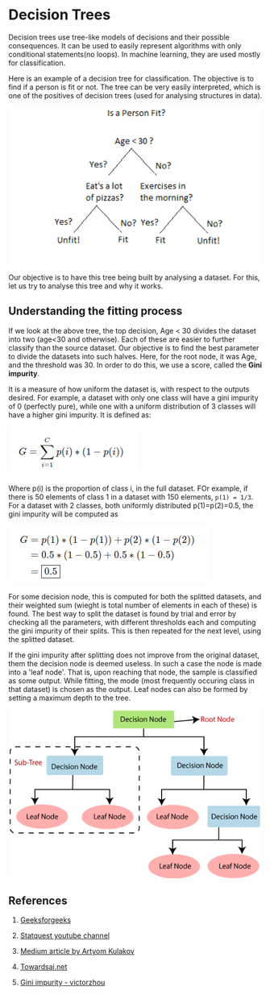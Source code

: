 # Decision Trees

Decision trees use tree-like models of decisions and their possible consequences. It can be used to easily represent algorithms with only conditional statements(no loops). In machine learning, they are used mostly for classification. 

Here is an example of a decision tree for classification. The objective is to find if a person is fit or not. The tree can be very easily interpreted, which is one of the positives of decision trees (used for analysing structures in data).

![Decision tree example](../Documents/Images/decision-tree-3.png)

Our objective is to have this tree being built by analysing a dataset. For this, let us try to analyse this tree and why it works.

## Understanding the fitting process

If we look at the above tree, the top decision, Age < 30 divides the dataset into two (age<30 and otherwise). Each of these are easier to further classify than the source dataset. Our objective is to find the best parameter to divide the datasets into such halves. Here, for the root node, it was Age, and the threshold was 30. In order to do this, we use a score, called the **Gini impurity**.

It is a measure of how uniform the dataset is, with respect to the outputs desired. For example, a dataset with only one class will have a gini impurity of 0 (perfectly pure), while one with a uniform distribution of 3 classes will have a higher gini impurity. It is defined as:

![Gini impurity equation](../Documents/Images/decision-tree-gini.png)

Where p(i) is the proportion of class i, in the full dataset. FOr example, if there is 50 elements of class 1 in a dataset with 150 elements, ```p(1) = 1/3```. For a dataset with 2 classes, both uniformly distributed p(1)=p(2)=0.5, the gini impurity will be computed as

![Gini impurity example](../Documents/Images/decision-tree-gini-example.png)

For some decision node, this is computed for both the splitted datasets, and their weighted sum (wieght is total number of elements in each of these) is found. The best way to split the dataset is found by trial and error by checking all the parameters, with different  thresholds each and computing the gini impurity of their splits. This is then repeated for the next level, using the splitted dataset.

If the gini impurity after splitting does not improve from the original dataset, them the decision node is deemed useless. In such a case the node is made into a 'leaf node'. That is, upon reaching that node, the sample is classified as some output. While fitting, the mode (most frequently occuring class in that dataset) is chosen as the output. Leaf nodes can also be formed by setting a maximum depth to the tree.

![Decision tree ](../Documents/Images/decision-tree.png)

## References

1. [Geeksforgeeks](https://www.geeksforgeeks.org/decision-tree-introduction-example/#:~:text=Decision%20tree%20uses%20the%20tree,attributes%20using%20the%20decision%20tree.)

2. [Statquest youtube channel](https://www.youtube.com/watch?v=7VeUPuFGJHk)

3. [Medium article by Artyom Kulakov](https://medium.com/datadriveninvestor/easy-implementation-of-decision-tree-with-python-numpy-9ec64f05f8ae)

4. [Towardsai.net](https://towardsai.net/p/programming/decision-trees-explained-with-a-practical-example-fe47872d3b53)

5. [Gini impurity - victorzhou](https://victorzhou.com/blog/gini-impurity/)
